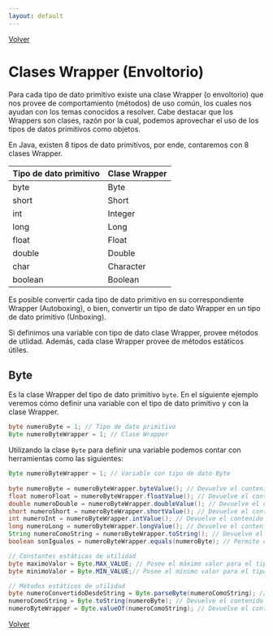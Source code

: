 ```yaml
---
layout: default
---
```


[Volver](../)

# Clases Wrapper (Envoltorio)

Para cada tipo de dato primitivo existe una clase Wrapper (o envoltorio) que nos provee de comportamiento (métodos) de uso común, los cuales nos ayudan con los temas conocidos a resolver. Cabe destacar que los Wrappers son clases, razón por la cual, podemos aprovechar el uso de los tipos de datos primitivos como objetos.

En Java, existen 8 tipos de dato primitivos, por ende, contaremos con 8 clases Wrapper.

| Tipo de dato primitivo | Clase Wrapper
|:-----------------------|:------------------|
| byte                   | Byte              |
| short                  | Short             |
| int                    | Integer           |
| long                   | Long              |
| float                  | Float             |
| double                 | Double            |
| char                   | Character         |
| boolean                | Boolean           |

Es posible convertir cada tipo de dato primitivo en su correspondiente Wrapper (Autoboxing), o bien, convertir un tipo de dato Wrapper en un tipo de dato primitivo (Unboxing).

Si definimos una variable con tipo de dato clase Wrapper, provee métodos de utlidad. Además, cada clase Wrapper provee de métodos estáticos útiles. 

## Byte

Es la clase Wrapper del tipo de dato primitivo `byte`. En el siguiente ejemplo veremos cómo definir una variable con el tipo de dato primitivo y con la clase Wrapper.

```java
byte numeroByte = 1; // Tipo de dato primitivo
Byte numeroByteWrapper = 1; // Clase Wrapper
```
Utilizando la clase `Byte` para definir una variable podemos contar con herramientas como las siguientes:

```java
Byte numeroByteWrapper = 1; // Variable con tipo de dato Byte
		
byte numeroByte = numeroByteWrapper.byteValue(); // Devuelve el contenido de la variable de tipo de dato Byte como byte (primitivo)
float numeroFloat = numeroByteWrapper.floatValue(); // Devuelve el contenido de la variable de tipo de dato Byte como float (primitivo)
double numeroDouble = numeroByteWrapper.doubleValue(); // Devuelve el contenido de la variable de tipo de dato Byte como double (primitivo)
short numeroShort = numeroByteWrapper.shortValue(); // Devuelve el contenido de la variable de tipo de dato Byte como short (primitivo)
int numeroInt = numeroByteWrapper.intValue(); // Devuelve el contenido de la variable de tipo de dato Byte como int (primitivo)
long numeroLong = numeroByteWrapper.longValue(); // Devuelve el contenido de la variable de tipo de dato Byte como long (primitivo)
String numeroComoString = numeroByteWrapper.toString(); // Devuelve el contenido de la variable de tipo de dato Byte como String
boolean sonIguales = numeroByteWrapper.equals(numeroByte); // Permite conocer si el contenido de la variable es igual al de otra variable byte

// Constantes estáticas de utilidad
byte maximoValor = Byte.MAX_VALUE; // Posee el máximo valor para el tipo de dato Byte
byte minimoValor = Byte.MIN_VALUE;// Posee el mínimo valor para el tipo de dato Byte

// Métodos estáticos de utilidad
byte numeroConvertidoDesdeString = Byte.parseByte(numeroComoString); // Devuelve el contenido de la variable String en el argumento como byte (primitivo)
numeroComoString = Byte.toString(numeroByte); // Devuelve el contenido de la variable en el argumento byte como un nuevo objeto String
numeroByteWrapper = Byte.valueOf(numeroComoString); // Devuelve el contenido de la variable en el argumento como un nuevo objeto Byte
```

[Volver](../)